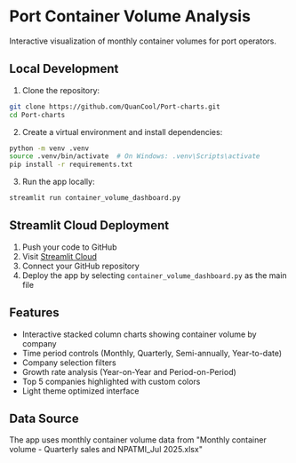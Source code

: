 # Port Container Volume Analysis

Interactive visualization of monthly container volumes for port operators.

## Local Development

1. Clone the repository:
```bash
git clone https://github.com/QuanCool/Port-charts.git
cd Port-charts
```

2. Create a virtual environment and install dependencies:
```bash
python -m venv .venv
source .venv/bin/activate  # On Windows: .venv\Scripts\activate
pip install -r requirements.txt
```

3. Run the app locally:
```bash
streamlit run container_volume_dashboard.py
```

## Streamlit Cloud Deployment

1. Push your code to GitHub
2. Visit [Streamlit Cloud](https://streamlit.io/cloud)
3. Connect your GitHub repository
4. Deploy the app by selecting `container_volume_dashboard.py` as the main file

## Features

- Interactive stacked column charts showing container volume by company
- Time period controls (Monthly, Quarterly, Semi-annually, Year-to-date)
- Company selection filters
- Growth rate analysis (Year-on-Year and Period-on-Period)
- Top 5 companies highlighted with custom colors
- Light theme optimized interface

## Data Source
The app uses monthly container volume data from "Monthly container volume -  Quarterly sales and NPATMI_Jul 2025.xlsx"
